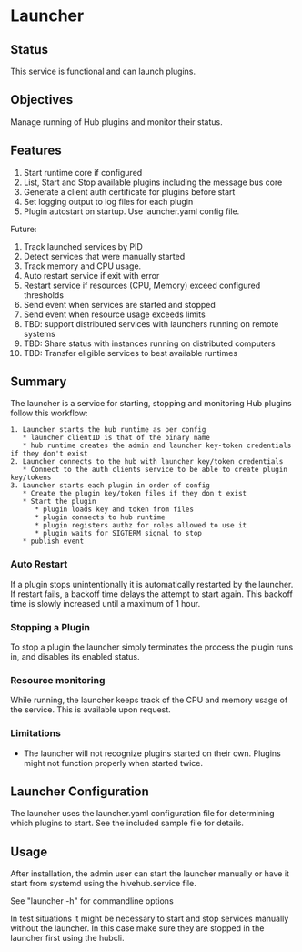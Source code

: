 # Launcher

## Status

This service is functional and can launch plugins.

## Objectives

Manage running of Hub plugins and monitor their status. 

## Features

1. Start runtime core if configured
1. List, Start and Stop available plugins including the message bus core
1. Generate a client auth certificate for plugins before start
1. Set logging output to log files for each plugin
1. Plugin autostart on startup. Use launcher.yaml config file.

Future:
1. Track launched services by PID 
1. Detect services that were manually started
1. Track memory and CPU usage.
1. Auto restart service if exit with error
1. Restart service if resources (CPU, Memory) exceed configured thresholds
1. Send event when services are started and stopped
1. Send event when resource usage exceeds limits
2. TBD: support distributed services with launchers running on remote systems 
1. TBD: Share status with instances running on distributed computers
2. TBD: Transfer eligible services to best available runtimes 

## Summary

The launcher is a service for starting, stopping and monitoring Hub plugins follow this workflow:
```
1. Launcher starts the hub runtime as per config
   * launcher clientID is that of the binary name 
   * hub runtime creates the admin and launcher key-token credentials if they don't exist
2. Launcher connects to the hub with launcher key/token credentials
   * Connect to the auth clients service to be able to create plugin key/tokens 
3. Launcher starts each plugin in order of config
   * Create the plugin key/token files if they don't exist
   * Start the plugin
      * plugin loads key and token from files
      * plugin connects to hub runtime
      * plugin registers authz for roles allowed to use it
      * plugin waits for SIGTERM signal to stop
   * publish event
```

### Auto Restart
If a plugin stops unintentionally it is automatically restarted by the launcher. If restart fails, a backoff time delays the attempt to start again. This backoff time is slowly increased until a maximum of 1 hour.

### Stopping a Plugin
To stop a plugin the launcher simply terminates the process the plugin runs in, and disables its enabled status.


### Resource monitoring
While running, the launcher keeps track of the CPU and memory usage of the service. This is available upon request.

### Limitations

* The launcher will not recognize plugins started on their own. Plugins might not function properly when started twice.


## Launcher Configuration

The launcher uses the launcher.yaml configuration file for determining which plugins to start. See the included sample file for details.


## Usage

After installation, the admin user can start the launcher manually or have it start from systemd using the hivehub.service file.

See "launcher -h" for commandline options

In test situations it might be necessary to start and stop services manually without the launcher. In this case make sure they are stopped in the launcher first using the hubcli.